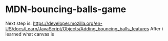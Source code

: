 # MDN-bouncing-balls-game

Next step is: https://developer.mozilla.org/en-US/docs/Learn/JavaScript/Objects/Adding_bouncing_balls_features
After i learned what canvas is
